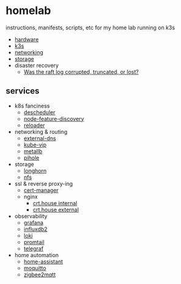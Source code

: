 # homelab

instructions, manifests, scripts, etc for my home lab running on k3s

- [hardware](/docs/hardware.md)
- [k3s](/docs/k3s.md)
- [networking](/docs/networking.md)
- [storage](/docs/storage.md)
- disaster recovery
  - [Was the raft log corrupted, truncated, or lost?](/docs/dr/raft.md)

## services

- k8s fanciness
  - [descheduler](/descheduler/)
  - [node-feature-discovery](/node-feature-discovery)
  - [reloader](/reloader/)
- networking & routing
  - [external-dns](/external-dns/)
  - [kube-vip](/kube-vip/)
  - [metallb](/metallb/)
  - [pihole](/pihole/)
- storage
  - [longhorn](/longhorn/)
  - [nfs](/nfs/)
- ssl & reverse proxy-ing
  - [cert-manager](/cert-manager/)
  - nginx
    - [crt.house internal](/nginx-crt-house/)
    - [crt.house external](/nginx-crt-house-external/)
- observability
  - [grafana](/grafana/)
  - [influxdb2](/influxdb2/)
  - [loki](/loki/loki)
  - [promtail](/promtail/)
  - [telegraf](/telegraf/)
- home automation
  - [home-assistant](/home-assistant/)
  - [moquitto](/moquitto/)
  - [zigbee2mqtt](/zigbee2mqtt/)
